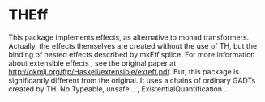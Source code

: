 # THEff
  This package implements effects, as alternative to monad
  transformers. Actually, the effects themselves are created without 
  the use of TH, but the binding of nested effects described by 
  mkEff splice. 
  For more information about extensible effects , see the original paper at
  <http://okmij.org/ftp/Haskell/extensible/exteff.pdf>.
  But, this package is significantly different from the original.
  It uses a chains of ordinary GADTs created by TH. 
  No Typeable, unsafe... , ExistentialQuantification ...

